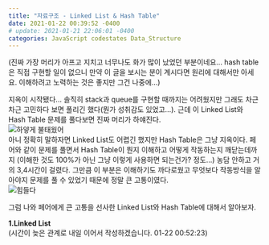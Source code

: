 ```yaml
---
title: "자료구조 - Linked List & Hash Table"
date: 2021-01-22 00:39:52 -0400
# update: 2021-01-21 22:06:01 -0400
categories: JavaScript codestates Data_Structure 
---
```

(진짜 가장 머리가 아프고 지치고 너무나도 화가 많이 났었던 부분이네요... hash table은 직접 구현할 일이 없으니 만약 이 글을 보시는 분이 계시다면 원리에 대해서만 아세요. 이해하려고 노력하는 것은 좋지만 그건 나중에...)   
   
지옥이 시작됐다... 솔직히 stack과 queue를 구현할 때까지는 어려웠지만 그래도 차근차근 고민하다 보면 풀리긴 했다(뭔가 성취감도 있었고...). 근데 이 Linked List와 Hash Table 문제를 풀다보면 진짜 머리가 하얘진다.   
![하얗게 불태웠어](https://user-images.githubusercontent.com/70124288/105374831-762e9900-5c4b-11eb-8b22-cd7b83976025.png)   
아니 정확히 말하자면 Linked List도 어렵긴 했지만 Hash Table은 그냥 지옥이다. 페어와 같이 문제를 풀면서 Hash Table이 뭔지 이해하고 어떻게 작동하는지 깨닫는데까지 (이해한 것도 100%가 아닌 그냥 이렇게 사용하면 되는건가? 정도...) 농담 안하고 거의 3,4시간이 걸렸다. 그만큼 이 부분은 이해하기도 까다로웠고 무엇보다 작동방식을 알아야지 문제를 풀 수 있었기 때문에 정말 큰 고통이였다.   
![힘들다](https://user-images.githubusercontent.com/70124288/105375283-f0f7b400-5c4b-11eb-8833-2871aefe6beb.jpg)   
   
그럼 나와 페어에게 큰 고통을 선사한 Linked List와 Hash Table에 대해서 알아보자.

**1.Linked List**   
(시간이 늦은 관계로 내일 이어서 작성하겠습니다. 01-22 00:52:23)